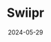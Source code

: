 ---  
layout: startup_page  
title: "Swiipr"  
id: "swiipr.com"  
permalink: "/swiiprswiipr.com05292024/"  
website: "https://www.swiipr.com/"  
funding_round: "Series A"  
funding_amount: "£6M"  
investors: "Octopus Ventures, TX Ventures, Solano Partners"  
about: "Swiipr is a traveltech company that digitizes airline disruption payments, improving passenger experience and driving cost efficiency for airlines. Its platform offers virtual and physical pre-paid compensation cards and a mobile app, streamlining compensation payouts for flight disruptions like denied boarding or lost luggage. The platform also reduces fraud, processing time, and enhances customer loyalty."  
markets: "Traveltech, Fintech, Airlines and Aviation, Financial Software, Media and Information Services (B2B)"  
hq: "London, England, United Kingdom"  
founded_year: "2019"  
linkedin: "https://uk.linkedin.com/company/swiipr"  
twitter: ""  
instagram: ""  
facebook: ""  
crunchbase: "https://www.crunchbase.com/organization/swiipr-technologies"  
pitchbook: "https://pitchbook.com/profiles/company/466538-05"  

date_display: "29-May-2024"  
date: "2024-05-29"

# SEO Optimization  
meta_title: "Swiipr - Series A Funding (£6M)"  
meta_description: "Swiipr, Swiipr is a traveltech company that digitizes airline disruption payments, improving passenger experience and driving cost efficiency for airlines. It..."  
meta_keywords: "Swiipr, Traveltech, Fintech, Airlines and Aviation, Financial Software, Media and Information Services (B2B), Series A funding"  
canonical_url: "https://startup.projectstartups.com/swiiprswiipr.com05292024/"  
---